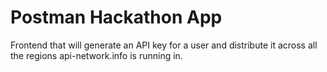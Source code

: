 # Postman Hackathon App

Frontend that will generate an API key for a user and distribute it across all the regions api-network.info is running in.
